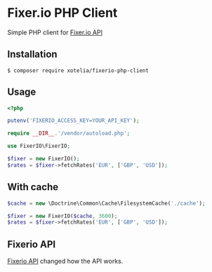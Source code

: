 # Fixer.io PHP Client

Simple PHP client for [Fixer.io API](http://fixer.io/)

## Installation

```
$ composer require xotelia/fixerio-php-client
```

## Usage

```php
<?php

putenv('FIXERIO_ACCESS_KEY=YOUR_API_KEY');

require __DIR__.'/vendor/autoload.php';

use FixerIO\FixerIO;

$fixer = new FixerIO();
$rates = $fixer->fetchRates('EUR', ['GBP', 'USD']);
```

## With cache

```php
$cache = new \Doctrine\Common\Cache\FilesystemCache('./cache');

$fixer = new FixerIO($cache, 3600);
$rates = $fixer->fetchRates('EUR', ['GBP', 'USD']);
```


## Fixerio API 

[Fixerio API](https://api.fixer.io/latest) changed how the API works.